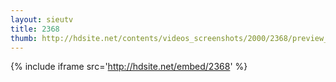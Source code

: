 ```yaml
---
layout: sieutv
title: 2368
thumb: http://hdsite.net/contents/videos_screenshots/2000/2368/preview_360p.mp4.jpg
---
```

{% include iframe src='http://hdsite.net/embed/2368' %}
 
